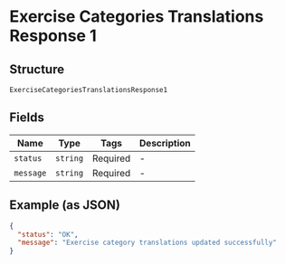 
# Exercise Categories Translations Response 1

## Structure

`ExerciseCategoriesTranslationsResponse1`

## Fields

| Name | Type | Tags | Description |
|  --- | --- | --- | --- |
| `status` | `string` | Required | - |
| `message` | `string` | Required | - |

## Example (as JSON)

```json
{
  "status": "OK",
  "message": "Exercise category translations updated successfully"
}
```

